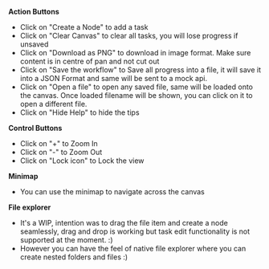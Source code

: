 **Action Buttons**
- Click on "Create a Node" to add a task
- Click on "Clear Canvas" to clear all tasks, you will lose progress if unsaved
- Click on "Download as PNG" to download in image format. Make sure content is in centre of pan and not cut out
- Click on "Save the workflow" to Save all progress into a file, it will save it into a JSON Format and same will be sent to a mock api.
- Click on "Open a file" to open any saved file, same will be loaded onto the canvas. Once loaded filename will be shown, you can click on it to open a different file.
- Click on "Hide Help" to hide the tips

**Control Buttons**
- Click on "+" to Zoom In
- Click on "-" to Zoom Out
- Click on "Lock icon" to Lock the view

**Minimap**
- You can use the minimap to navigate across the canvas

**File explorer**
- It's a WIP, intention was to drag the file item and create a node seamlessly, drag and drop is working but task edit functionality is not supported at the moment. :)
- However you can have the feel of native file explorer where you can create nested folders and files :)
